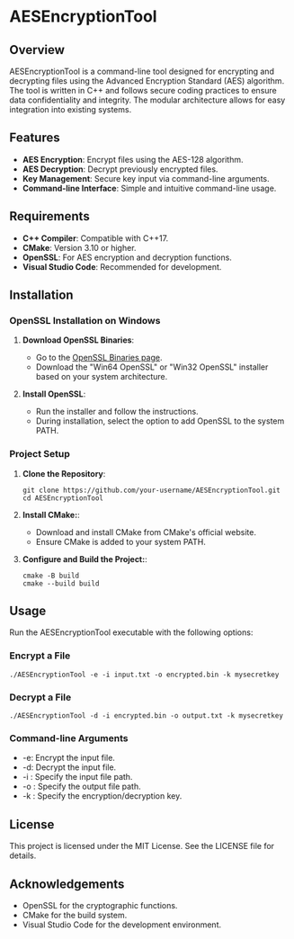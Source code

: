 # AESEncryptionTool

## Overview
AESEncryptionTool is a command-line tool designed for encrypting and decrypting files using the Advanced Encryption Standard (AES) algorithm. The tool is written in C++ and follows secure coding practices to ensure data confidentiality and integrity. The modular architecture allows for easy integration into existing systems.

## Features
- **AES Encryption**: Encrypt files using the AES-128 algorithm.
- **AES Decryption**: Decrypt previously encrypted files.
- **Key Management**: Secure key input via command-line arguments.
- **Command-line Interface**: Simple and intuitive command-line usage.

## Requirements
- **C++ Compiler**: Compatible with C++17.
- **CMake**: Version 3.10 or higher.
- **OpenSSL**: For AES encryption and decryption functions.
- **Visual Studio Code**: Recommended for development.

## Installation

### OpenSSL Installation on Windows
1. **Download OpenSSL Binaries**: 
   - Go to the [OpenSSL Binaries page](https://slproweb.com/products/Win32OpenSSL.html).
   - Download the "Win64 OpenSSL" or "Win32 OpenSSL" installer based on your system architecture.

2. **Install OpenSSL**:
   - Run the installer and follow the instructions.
   - During installation, select the option to add OpenSSL to the system PATH.

### Project Setup
1. **Clone the Repository**:
   ```
   git clone https://github.com/your-username/AESEncryptionTool.git
   cd AESEncryptionTool
   ```

2. **Install CMake:**:
   - Download and install CMake from CMake's official website.
   - Ensure CMake is added to your system PATH.

3. **Configure and Build the Project:**:
   ```
   cmake -B build
   cmake --build build
   ```

## Usage
Run the AESEncryptionTool executable with the following options:
### Encrypt a File
```
./AESEncryptionTool -e -i input.txt -o encrypted.bin -k mysecretkey
```
### Decrypt a File
```
./AESEncryptionTool -d -i encrypted.bin -o output.txt -k mysecretkey
```
### Command-line Arguments
   - -e: Encrypt the input file.
   - -d: Decrypt the input file.
   - -i <inputfile>: Specify the input file path.
   - -o <outputfile>: Specify the output file path.
   - -k <key>: Specify the encryption/decryption key.

## License
This project is licensed under the MIT License. See the LICENSE file for details.

## Acknowledgements
   - OpenSSL for the cryptographic functions.
   - CMake for the build system.
   - Visual Studio Code for the development environment.